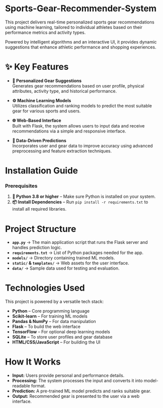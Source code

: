 # Sports-Gear-Recommender-System 

This project delivers real-time personalized sports gear recommendations using machine learning, tailored to individual athletes based on their performance metrics and activity types.

Powered by intelligent algorithms and an interactive UI, it provides dynamic suggestions that enhance athletic performance and shopping experiences.

# ✨ Key Features

- **🎯 Personalized Gear Suggestions**  
  Generates gear recommendations based on user profile, physical attributes, activity type, and historical performance.

- **⚙️ Machine Learning Models**  
  Utilizes classification and ranking models to predict the most suitable gear for various sports and users.

- **🌐 Web-Based Interface**  
  Built with Flask, the system allows users to input data and receive recommendations via a simple and responsive interface.

- **🧠 Data-Driven Predictions**  
  Incorporates user and gear data to improve accuracy using advanced preprocessing and feature extraction techniques.

# Installation Guide

### Prerequisites

1. **🐍 Python 3.8 or higher** – Make sure Python is installed on your system.
2. **📦 Install Dependencies** – Run `pip install -r requirements.txt` to install all required libraries.

# Project Structure

- **`app.py`** → The main application script that runs the Flask server and handles prediction logic.
- **`requirements.txt`** → List of Python packages needed for the app.
- **`models/`** → Directory containing trained ML models.
- **`static/` & `templates/`** → Web assets for the user interface.
- **`data/`** → Sample data used for testing and evaluation.

# Technologies Used

This project is powered by a versatile tech stack:

- **Python** – Core programming language  
- **Scikit-learn** – For training ML models  
- **Pandas & NumPy** – For data manipulation  
- **Flask** – To build the web interface  
- **TensorFlow** – For optional deep learning models  
- **SQLite** – To store user profiles and gear database  
- **HTML/CSS/JavaScript** – For building the UI

# How It Works

- **Input:** Users provide personal and performance details.
- **Processing:** The system processes the input and converts it into model-readable format.
- **Prediction:** A pre-trained ML model predicts and ranks suitable gear.
- **Output:** Recommended gear is presented to the user via a web interface.
